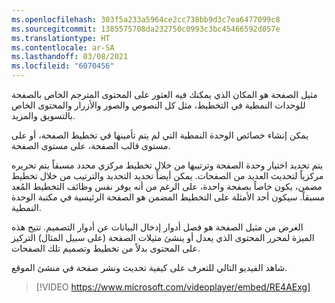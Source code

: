```yaml
---
ms.openlocfilehash: 303f5a233a5964ce2cc738bb9d3c7ea6477099c8
ms.sourcegitcommit: 1385575708da232750c0993c3bc45466592d057e
ms.translationtype: HT
ms.contentlocale: ar-SA
ms.lasthandoff: 03/08/2021
ms.locfileid: "6070456"
---
```

مثيل الصفحة هو المكان الذي يمكنك فيه العثور على المحتوى المترجم الخاص بالصفحة للوحدات النمطية في التخطيط، مثل كل النصوص والصور والأزرار والمحتوى الخاص بالتسويق والمزيد. 

يمكن إنشاء خصائص الوحدة النمطية التي لم يتم تأمينها في تخطيط الصفحة، أو على مستوى قالب الصفحة، على مستوى الصفحة. 

يتم تحديد اختيار وحدة الصفحة وترتيبها من خلال تخطيط مركزي محدد مسبقاً يتم تحريره مركزياً لتحديث العديد من الصفحات. يمكن أيضاً تحديد التحديد والترتيب من خلال تخطيط مضمن، يكون خاصاً بصفحة واحدة، على الرغم من أنه يوفر نفس وظائف التخطيط المُعد مسبقاً. سيكون أحد الأمثلة على التخطيط المضمن هو الصفحة الرئيسية في مكتبة الوحدة النمطية. 

الغرض من مثيل الصفحة هو فصل أدوار إدخال البيانات عن أدوار التصميم. تتيح هذه الميزة لمحرر المحتوى الذي يعدل أو ينشئ مثيلات الصفحة (على سبيل المثال) التركيز على المحتوى بدلاً من تخطيط وتصميم تلك الصفحات. 

شاهد الفيديو التالي للتعرف على كيفية تحديث ونشر صفحة في منشئ الموقع. 

 > [!VIDEO https://www.microsoft.com/videoplayer/embed/RE4AExg]
